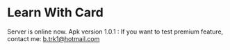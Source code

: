 # Learn With Card
Server is online now.
Apk version 1.0.1 : 
If you want to test premium feature, contact me: b.trk1@hotmail.com
